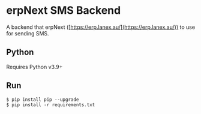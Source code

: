 # erpNext SMS Backend
A backend that erpNext ([https://erp.lanex.au/](https://erp.lanex.au/)) to use for sending SMS.

## Python
Requires Python v3.9+

## Run
```shell
$ pip install pip --upgrade
$ pip install -r requirements.txt
```
